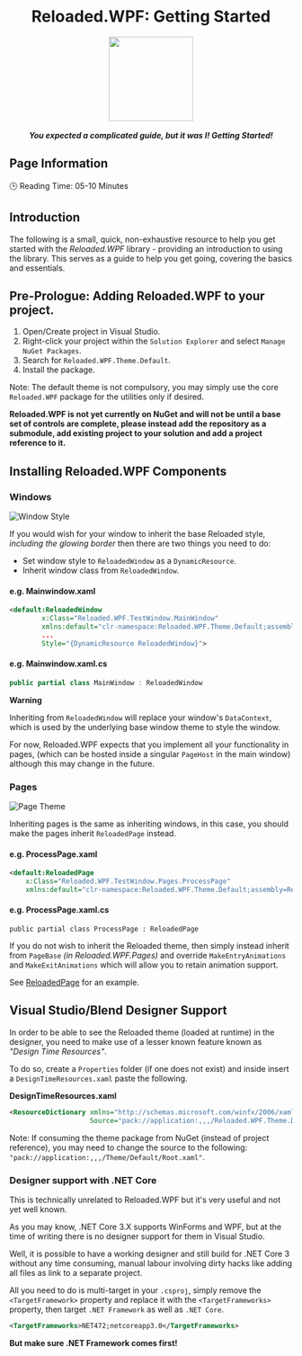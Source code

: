 <div align="center">
	<h1>Reloaded.WPF: Getting Started</h1>
	<img src="https://i.imgur.com/BjPn7rU.png" width="150" align="center" />
	<br/> <br/>
	<strong><i>You expected a complicated guide, but it was I! Getting Started!</i></strong>
</div>

## Page Information

🕒  Reading Time: 05-10 Minutes

## Introduction

The following is a small, quick, non-exhaustive resource to help you get started with the *Reloaded.WPF* library - providing an introduction to using the library. This serves as a guide to help you get going, covering the basics and essentials.

## Pre-Prologue: Adding Reloaded.WPF to your project.
1.  Open/Create project in Visual Studio.
2.  Right-click your project within the `Solution Explorer` and select `Manage NuGet Packages`.
3.  Search for `Reloaded.WPF.Theme.Default`.
4.  Install the package.

Note: The default theme is not compulsory, you may simply use the core `Reloaded.WPF` package for the utilities only if desired.

**Reloaded.WPF is not yet currently on NuGet and will not be until a base set of controls are complete, please instead add the repository as a submodule, add existing project to your solution and add a project reference to it.**

## Installing Reloaded.WPF Components

### Windows
![Window Style](https://i.imgur.com/VwE2M95.png)

If you would wish for your window to inherit the base Reloaded style, *including the glowing border* then there are two things you need to do:
- Set window style to `ReloadedWindow` as a `DynamicResource`.
- Inherit window class from `ReloadedWindow`.

#### e.g. Mainwindow.xaml

```xml
<default:ReloadedWindow 
		x:Class="Reloaded.WPF.TestWindow.MainWindow"
		xmlns:default="clr-namespace:Reloaded.WPF.Theme.Default;assembly=Reloaded.WPF.Theme.Default"
		...
        Style="{DynamicResource ReloadedWindow}">
```

#### e.g. Mainwindow.xaml.cs
```csharp
public partial class MainWindow : ReloadedWindow
```

**Warning**

Inheriting from `ReloadedWindow` will replace your window's `DataContext`, which is used by the underlying base window theme to style the window.

For now, Reloaded.WPF expects that you implement all your functionality in pages, (which can be hosted inside a singular `PageHost` in the main window) although this may change in the future.

### Pages

![Page Theme](https://i.imgur.com/ZRfoldh.png)

Inheriting pages is the same as inheriting windows, in this case, you should make the pages inherit `ReloadedPage` instead.

#### e.g. ProcessPage.xaml

```xml
<default:ReloadedPage 
	x:Class="Reloaded.WPF.TestWindow.Pages.ProcessPage"
    xmlns:default="clr-namespace:Reloaded.WPF.Theme.Default;assembly=Reloaded.WPF.Theme.Default">
```

#### e.g. ProcessPage.xaml.cs
```
public partial class ProcessPage : ReloadedPage
```

If you do not wish to inherit the Reloaded theme, then simply instead inherit from `PageBase` *(in Reloaded.WPF.Pages)* and override `MakeEntryAnimations` and `MakeExitAnimations` which will allow you to retain animation support.

See [ReloadedPage](https://github.com/Sewer56/Reloaded.WPF/blob/master/Source/Reloaded.WPF.Theme.Default/ReloadedPage.cs) for an example.

## Visual Studio/Blend Designer Support

In order to be able to see the Reloaded theme (loaded at runtime) in the designer, you need to make use of a lesser known feature known as *"Design Time Resources"*.

To do so, create a `Properties` folder (if one does not exist) and inside insert a `DesignTimeResources.xaml` paste the following.

**DesignTimeResources.xaml**
```xml
<ResourceDictionary xmlns="http://schemas.microsoft.com/winfx/2006/xaml/presentation"
                    Source="pack://application:,,,/Reloaded.WPF.Theme.Default;component/Theme/Default/Root.xaml"/>
```

Note: If consuming the theme package from NuGet (instead of project reference), you may need to change the source to the following: `"pack://application:,,,/Theme/Default/Root.xaml"`.

### Designer support with .NET Core
This is technically unrelated to Reloaded.WPF but it's very useful and not yet well known.

As you may know, .NET Core 3.X supports WinForms and WPF, but at the time of writing there is no designer support for them in Visual Studio.

Well, it is possible to have a working designer and still build for .NET Core 3 without any time consuming, manual labour involving dirty hacks like adding all files as link to a separate project.

All you need to do is multi-target in your `.csproj`, simply remove the `<TargetFramework>` property and replace it with the `<TargetFrameworks>` property, then target `.NET Framework` as well as `.NET Core`.

```xml
<TargetFrameworks>NET472;netcoreapp3.0</TargetFrameworks>
```

**But make sure .NET Framework comes first!**
